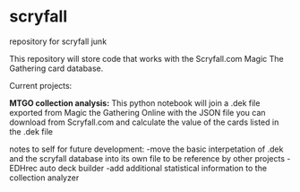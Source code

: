 # scryfall
 repository for scryfall junk


This repository will store code that works with the Scryfall.com Magic The Gathering card database.

Current projects:

**MTGO collection analysis:**
This python notebook will join a .dek file exported from Magic the Gathering Online with the JSON file you can download from Scryfall.com and calculate the value of the cards listed in the .dek file


notes to self for future development:
-move the basic interpetation of .dek and the scryfall database into its own file to be reference by other projects
-EDHrec auto deck builder
-add additional statistical information to the collection analyzer
